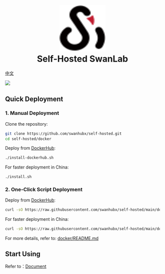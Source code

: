 <h1 align="center" style="border-bottom: none">
    <a href="https://swanlab.cn" target="_blank">
      <img alt="SwanLab" src="./assets/swanlab.svg" width="150" height="150">
    </a>
    <br>Self-Hosted SwanLab
</h1>

[中文](./README.md)

[![][dockerhub-shield]][dockerhub-link]

## Quick Deployment

### 1. Manual Deployment

Clone the repository:

```bash
git clone https://github.com/swanhubx/self-hosted.git
cd self-hosted/docker
```

Deploy from [DockerHub](https://hub.docker.com/search?q=swanlab):

```bash
./install-dockerhub.sh
```

For faster deployment in China:

```bash
./install.sh
```

### 2. One-Click Script Deployment

Deploy from [DockerHub](https://hub.docker.com/search?q=swanlab):

```bash
curl -sO https://raw.githubusercontent.com/swanhubx/self-hosted/main/docker/install-dockerhub.sh && bash install.sh
```

For faster deployment in China:

```bash
curl -sO https://raw.githubusercontent.com/swanhubx/self-hosted/main/docker/install.sh && bash install.sh
```

For more details, refer to: [docker/README.md](./docker/README.md)

## Start Using

Refer to：[Document](https://docs.swanlab.cn/guide_cloud/self_host/docker-deploy.html)


[dockerhub-shield]: https://img.shields.io/docker/v/swanlab/swanlab-next?color=369eff&label=docker&labelColor=black&logoColor=white&style=flat-square
[dockerhub-link]: https://hub.docker.com/r/swanlab/swanlab-next/tags